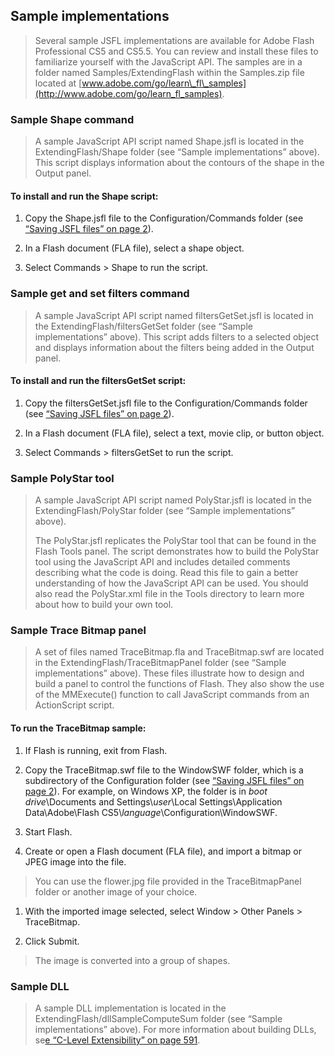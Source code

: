 ## Sample implementations

> Several sample JSFL implementations are available for Adobe Flash Professional CS5 and CS5.5. You can review and install these files to familiarize yourself with the JavaScript API. The samples are in a folder named Samples/ExtendingFlash within the Samples.zip file located at [www.adobe.com/go/learn\_fl\_samples](http://www.adobe.com/go/learn_fl_samples).

### Sample Shape command

> A sample JavaScript API script named Shape.jsfl is located in the ExtendingFlash/Shape folder (see “Sample implementations” above). This script displays information about the contours of the shape in the Output panel.

#### To install and run the Shape script:

1.  Copy the Shape.jsfl file to the Configuration/Commands folder (see [“Saving JSFL files” on page 2](#_bookmark2)).

2.  In a Flash document (FLA file), select a shape object.

3.  Select Commands \> Shape to run the script.

### Sample get and set filters command

> A sample JavaScript API script named filtersGetSet.jsfl is located in the ExtendingFlash/filtersGetSet folder (see “Sample implementations” above). This script adds filters to a selected object and displays information about the filters being added in the Output panel.

#### To install and run the filtersGetSet script:

1.  Copy the filtersGetSet.jsfl file to the Configuration/Commands folder (see [“Saving JSFL files” on page 2](#_bookmark2)).

2.  In a Flash document (FLA file), select a text, movie clip, or button object.

3.  Select Commands \> filtersGetSet to run the script.

### Sample PolyStar tool

> A sample JavaScript API script named PolyStar.jsfl is located in the ExtendingFlash/PolyStar folder (see “Sample implementations” above).
>
> The PolyStar.jsfl replicates the PolyStar tool that can be found in the Flash Tools panel. The script demonstrates how to build the PolyStar tool using the JavaScript API and includes detailed comments describing what the code is doing. Read this file to gain a better understanding of how the JavaScript API can be used. You should also read the PolyStar.xml file in the Tools directory to learn more about how to build your own tool.

### Sample Trace Bitmap panel

> A set of files named TraceBitmap.fla and TraceBitmap.swf are located in the ExtendingFlash/TraceBitmapPanel folder (see “Sample implementations” above). These files illustrate how to design and build a panel to control the functions of Flash. They also show the use of the MMExecute() function to call JavaScript commands from an ActionScript script.

#### To run the TraceBitmap sample:

1.  If Flash is running, exit from Flash.

2.  Copy the TraceBitmap.swf file to the WindowSWF folder, which is a subdirectory of the Configuration folder (see [“Saving JSFL files” on page 2](#_bookmark2)). For example, on Windows XP, the folder is in *boot drive*\\Documents and Settings\\*user*\\Local Settings\\Application Data\\Adobe\\Flash CS5\\*language*\\Configuration\\WindowSWF.

3.  Start Flash.

4.  Create or open a Flash document (FLA file), and import a bitmap or JPEG image into the file.

> You can use the flower.jpg file provided in the TraceBitmapPanel folder or another image of your choice.

1.  With the imported image selected, select Window \> Other Panels \> TraceBitmap.

2.  Click Submit.

> The image is converted into a group of shapes.

### Sample DLL

> A sample DLL implementation is located in the ExtendingFlash/dllSampleComputeSum folder (see “Sample implementations” above). For more information about building DLLs, se[e “C-Level Extensibility” on page 591](#_bookmark1165).

